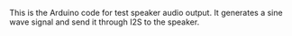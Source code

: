 This is the Arduino code for test speaker audio output. 
It generates a sine wave signal and send it through I2S to the speaker.